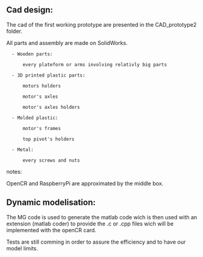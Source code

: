 ## Cad design:

  The cad of the first working prototype are presented in the CAD_prototype2 folder.
  
  All parts and assembly are made on SolidWorks.
  
      - Wooden parts:
      
          every plateform or arms involving relativly big parts
          
      - 3D printed plastic parts:
      
          motors holders
          
          motor's axles
          
          motor's axles holders
          
      - Molded plastic:
      
          motor's frames
          
          top pivot's holders
          
      - Metal:

          every screws and nuts
      
 notes:   
 
   OpenCR and RaspberryPi are approximated by the middle box.

## Dynamic modelisation:

  The MG code is used to generate the matlab code wich is then used with an extension
  (matlab coder) to provide the .c or .cpp files wich will be implemented with the openCR card.
  
  Tests are still comming in order to assure the efficiency and to have our model limits.
